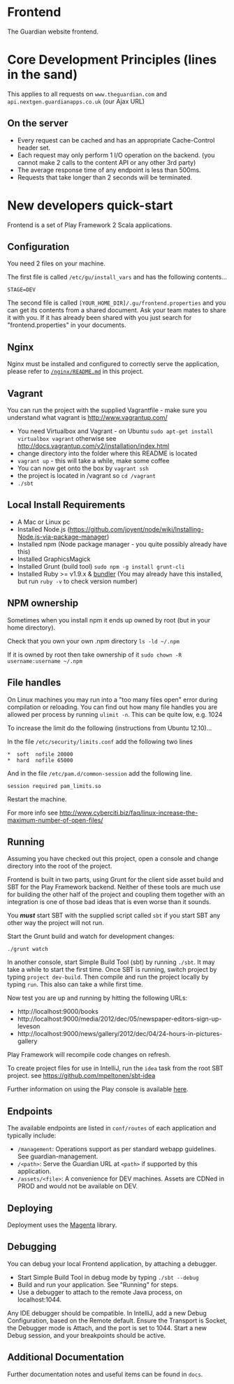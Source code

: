 Frontend
========
The Guardian website frontend.


Core Development Principles (lines in the sand)
===============================================

This applies to all requests on `www.theguardian.com` and `api.nextgen.guardianapps.co.uk` (our Ajax URL)

On the server
-------------

* Every request can be cached and has an appropriate Cache-Control header set.
* Each request may only perform 1 I/O operation on the backend. (you cannot make 2 calls to the content API or any
  other 3rd party)
* The average response time of any endpoint is less than 500ms.
* Requests that take longer than 2 seconds will be terminated.

New developers quick-start
===========================
Frontend is a set of Play Framework 2 Scala applications.

Configuration
-------------
You need 2 files on your machine.

The first file is called `/etc/gu/install_vars` and has the following contents...
```
STAGE=DEV
```

The second file is called `[YOUR_HOME_DIR]/.gu/frontend.properties` and you can get its contents from a shared
document. Ask your team mates to share it with you. If it has already been shared with you just search for "frontend.properties" in your documents.

Nginx
-----

Nginx must be installed and configured to correctly serve the application, please refer to [`/nginx/README.md`](./nginx/README.md) in this project.

Vagrant
-------
You can run the project with the supplied Vagrantfile - make sure you understand what vagrant is http://www.vagrantup.com/

* You need Virtualbox and Vagrant - on Ubuntu `sudo apt-get install virtualbox vagrant` otherwise see http://docs.vagrantup.com/v2/installation/index.html
* change directory into the folder where this README is located
* `vagrant up` - this will take a while, make some coffee
* You can now get onto the box by `vagrant ssh`
* the project is located in /vagrant so `cd /vagrant`
* `./sbt`


Local Install Requirements
--------------------------
* A Mac or Linux pc
* Installed Node.js (https://github.com/joyent/node/wiki/Installing-Node.js-via-package-manager)
* Installed npm (Node package manager - you quite possibly already have this)
* Installed GraphicsMagick
* Installed Grunt (build tool) `sudo npm -g install grunt-cli`
* Installed Ruby >= v1.9.x & [bundler](http://gembundler.com/) (You may already have this installed, but run `ruby -v` to check version number)


NPM ownership
-------------
Sometimes when you install npm it ends up owned by root (but in your home directory).

Check that you own your own .npm directory `ls -ld ~/.npm`

If it is owned by root then take ownership of it `sudo chown -R username:username ~/.npm`


File handles
------------
On Linux machines you may run into a "too many files open" error during compilation or reloading. You can find out
how many file handles you are allowed per process by running `ulimit -n`. This can be quite low, e.g. 1024

To increase the limit do the following (instructions from Ubuntu 12.10)...

In the file `/etc/security/limits.conf` add the following two lines
```
*  soft  nofile 20000
*  hard  nofile 65000
```

And in the file `/etc/pam.d/common-session` add the following line.
```
session required pam_limits.so
```

Restart the machine.

For more info see http://www.cyberciti.biz/faq/linux-increase-the-maximum-number-of-open-files/

Running
-------
Assuming you have checked out this project, open a console and change directory
into the root of the project.

Frontend is built in two parts, using Grunt for the client side asset build and
SBT for the Play Framework backend. Neither of these tools are much use for
building the other half of the project and coupling them together with an
integration is one of those bad ideas that is even worse than it sounds.

You ***must*** start SBT with the supplied script called `sbt` if you start
SBT any other way the project will not run.

Start the Grunt build and watch for development changes:

```
./grunt watch
```

In another console, start Simple Build Tool (sbt) by running `./sbt`. It may
take a while to start the first time. Once SBT is running, switch project by
typing `project dev-build`. Then compile and run the project locally by typing
`run`. This also can take a while first time.

Now test you are up and running by hitting the following URLs:
   * http://localhost:9000/books
   * http://localhost:9000/media/2012/dec/05/newspaper-editors-sign-up-leveson
   * http://localhost:9000/news/gallery/2012/dec/04/24-hours-in-pictures-gallery

Play Framework will recompile code changes on refresh.

To create project files for use in IntelliJ, run the `idea` task from the root
SBT project. see https://github.com/mpeltonen/sbt-idea

Further information on using the Play console is available [here][play2-console].


Endpoints
---------
The available endpoints are listed in `conf/routes` of each application and
typically include:

* `/management`: Operations support as per standard webapp guidelines. See
  guardian-management.
* `/<path>`: Serve the Guardian URL at `<path>` if supported by this
  application.
* `/assets/<file>`: A convenience for DEV machines. Assets are CDNed in PROD
  and would not be available on DEV.


Deploying
---------
Deployment uses the [Magenta][magenta] library.


Debugging
---------
You can debug your local Frontend application, by attaching a debugger.

* Start Simple Build Tool in debug mode by typing `./sbt --debug`
* Build and run your application. See "Running" for steps.
* Use a debugger to attach to the remote Java process, on localhost:1044.

Any IDE debugger should be compatible. In IntelliJ, add a new Debug Configuration, based on the Remote default.
Ensure the Transport is Socket, the Debugger mode is Attach, and the port is set to 1044.
Start a new Debug session, and your breakpoints should be active.


Additional Documentation
------------------------
Further documentation notes and useful items can be found in `docs`.


[sbt]: http://www.scala-sbt.org
[play2-console]: https://github.com/playframework/Play20/wiki/PlayConsole
[play2-wiki]: https://github.com/playframework/Play20/wiki
[sbteclipse]: https://github.com/typesafehub/sbteclipse
[sbt-idea]: https://github.com/mpeltonen/sbt-idea
[magenta]: https://github.com/guardian/deploy





